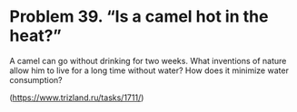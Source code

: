 # Problem 39. “Is a camel hot in the heat?”

A camel can go without drinking for two weeks. What inventions of nature allow him to live for a long time without water? How does it minimize water consumption?

(https://www.trizland.ru/tasks/1711/)